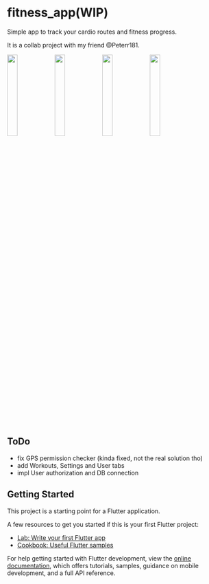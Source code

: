 # fitness_app(WIP)

Simple app to track your cardio routes and fitness progress.

It is a collab project with my friend @Peterr181.

<img src="https://user-images.githubusercontent.com/23361087/233792205-f55c4926-2c23-41b7-abcd-abddf0df3fa5.png" width=22% height=22%><img src="https://user-images.githubusercontent.com/23361087/233792198-dc135753-e2ab-4f5c-bb28-e539840e720a.png" width=22% height=22%><img src="https://user-images.githubusercontent.com/23361087/233792233-314f247f-56dd-4dda-8411-9c32f4e83b7b.png" width=22% height=22%><img src="https://user-images.githubusercontent.com/23361087/233792246-873c05af-a1a2-42e0-bece-15c0cd3dd3bf.png" width=22% height=22%>



## ToDo

 - fix GPS permission checker (kinda fixed, not the real solution tho)
 - add Workouts, Settings and User tabs
 - impl User authorization and DB connection



## Getting Started

This project is a starting point for a Flutter application.

A few resources to get you started if this is your first Flutter project:

- [Lab: Write your first Flutter app](https://docs.flutter.dev/get-started/codelab)
- [Cookbook: Useful Flutter samples](https://docs.flutter.dev/cookbook)

For help getting started with Flutter development, view the
[online documentation](https://docs.flutter.dev/), which offers tutorials,
samples, guidance on mobile development, and a full API reference.
